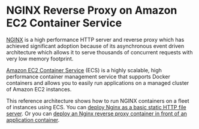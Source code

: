 # NGINX Reverse Proxy on Amazon EC2 Container Service

[NGINX](https://www.nginx.com/resources/wiki/) is a high performance HTTP server and reverse proxy which has achieved significant adoption because of its asynchronous event driven architecture which allows it to serve thousands of concurrent requests with very low memory footprint.

[Amazon EC2 Container Service](https://aws.amazon.com/ecs/) (ECS) is a highly scalable, high performance container management service that supports Docker containers and allows you to easily run applications on a managed cluster of Amazon EC2 instances.

This reference architecture shows how to run NGINX containers on a fleet of instances using ECS. You can [deploy Nginx as a basic static HTTP file server](/static-host). Or you can [deploy an Nginx reverse proxy container in front of an application container](/reverse-proxy).
